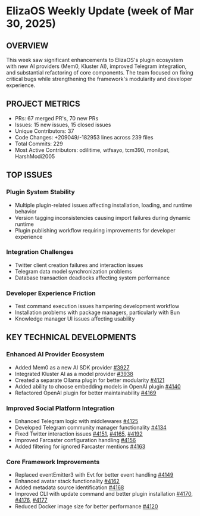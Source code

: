 # ElizaOS Weekly Update (week of Mar 30, 2025)

## OVERVIEW
This week saw significant enhancements to ElizaOS's plugin ecosystem with new AI providers (Mem0, Kluster AI), improved Telegram integration, and substantial refactoring of core components. The team focused on fixing critical bugs while strengthening the framework's modularity and developer experience.

## PROJECT METRICS
- PRs: 67 merged PR's, 70 new PRs
- Issues: 15 new issues, 15 closed issues
- Unique Contributors: 37
- Code Changes: +209049/-182953 lines across 239 files
- Total Commits: 229
- Most Active Contributors: odilitime, wtfsayo, tcm390, monilpat, HarshModi2005

## TOP ISSUES

### Plugin System Stability
- Multiple plugin-related issues affecting installation, loading, and runtime behavior
- Version tagging inconsistencies causing import failures during dynamic runtime
- Plugin publishing workflow requiring improvements for developer experience

### Integration Challenges
- Twitter client creation failures and interaction issues
- Telegram data model synchronization problems
- Database transaction deadlocks affecting system performance

### Developer Experience Friction
- Test command execution issues hampering development workflow
- Installation problems with package managers, particularly with Bun
- Knowledge manager UI issues affecting usability

## KEY TECHNICAL DEVELOPMENTS

### Enhanced AI Provider Ecosystem
- Added Mem0 as a new AI SDK provider [#3927](https://github.com/elizaos/eliza/pull/3927)
- Integrated Kluster AI as a model provider [#3938](https://github.com/elizaos/eliza/pull/3938)
- Created a separate Ollama plugin for better modularity [#4121](https://github.com/elizaos/eliza/pull/4121)
- Added ability to choose embedding models in OpenAI plugin [#4140](https://github.com/elizaos/eliza/pull/4140)
- Refactored OpenAI plugin for better maintainability [#4169](https://github.com/elizaos/eliza/pull/4169)

### Improved Social Platform Integration
- Enhanced Telegram logic with middlewares [#4125](https://github.com/elizaos/eliza/pull/4125)
- Developed Telegram community manager functionality [#4134](https://github.com/elizaos/eliza/pull/4134)
- Fixed Twitter interaction issues [#4151](https://github.com/elizaos/eliza/pull/4151), [#4165](https://github.com/elizaos/eliza/pull/4165), [#4192](https://github.com/elizaos/eliza/pull/4192)
- Improved Farcaster configuration handling [#4156](https://github.com/elizaos/eliza/pull/4156)
- Added filtering for ignored Farcaster mentions [#4163](https://github.com/elizaos/eliza/pull/4163)

### Core Framework Improvements
- Replaced eventEmitter3 with Evt for better event handling [#4149](https://github.com/elizaos/eliza/pull/4149)
- Enhanced avatar stack functionality [#4162](https://github.com/elizaos/eliza/pull/4162)
- Added metadata source identification [#4168](https://github.com/elizaos/eliza/pull/4168)
- Improved CLI with update command and better plugin installation [#4170](https://github.com/elizaos/eliza/pull/4170), [#4176](https://github.com/elizaos/eliza/pull/4176), [#4177](https://github.com/elizaos/eliza/pull/4177)
- Reduced Docker image size for better performance [#4120](https://github.com/elizaos/eliza/pull/4120)